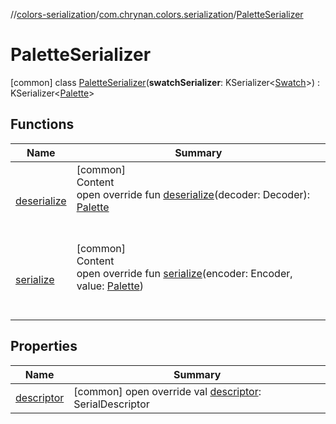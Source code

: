 //[colors-serialization](../../../index.md)/[com.chrynan.colors.serialization](../index.md)/[PaletteSerializer](index.md)



# PaletteSerializer  
 [common] class [PaletteSerializer](index.md)(**swatchSerializer**: KSerializer<[Swatch](../../../../colors-palette/colors-palette/com.chrynan.colors.palette/-swatch/index.md)>) : KSerializer<[Palette](../../../../colors-palette/colors-palette/com.chrynan.colors.palette/-palette/index.md)>    


## Functions  
  
|  Name |  Summary | 
|---|---|
| <a name="com.chrynan.colors.serialization/PaletteSerializer/deserialize/#kotlinx.serialization.encoding.Decoder/PointingToDeclaration/"></a>[deserialize](deserialize.md)| <a name="com.chrynan.colors.serialization/PaletteSerializer/deserialize/#kotlinx.serialization.encoding.Decoder/PointingToDeclaration/"></a>[common]  <br>Content  <br>open override fun [deserialize](deserialize.md)(decoder: Decoder): [Palette](../../../../colors-palette/colors-palette/com.chrynan.colors.palette/-palette/index.md)  <br><br><br>|
| <a name="com.chrynan.colors.serialization/PaletteSerializer/serialize/#kotlinx.serialization.encoding.Encoder#com.chrynan.colors.palette.Palette/PointingToDeclaration/"></a>[serialize](serialize.md)| <a name="com.chrynan.colors.serialization/PaletteSerializer/serialize/#kotlinx.serialization.encoding.Encoder#com.chrynan.colors.palette.Palette/PointingToDeclaration/"></a>[common]  <br>Content  <br>open override fun [serialize](serialize.md)(encoder: Encoder, value: [Palette](../../../../colors-palette/colors-palette/com.chrynan.colors.palette/-palette/index.md))  <br><br><br>|


## Properties  
  
|  Name |  Summary | 
|---|---|
| <a name="com.chrynan.colors.serialization/PaletteSerializer/descriptor/#/PointingToDeclaration/"></a>[descriptor](descriptor.md)| <a name="com.chrynan.colors.serialization/PaletteSerializer/descriptor/#/PointingToDeclaration/"></a> [common] open override val [descriptor](descriptor.md): SerialDescriptor   <br>|

